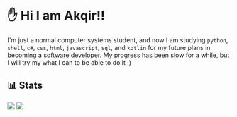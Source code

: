 # ✋ __Hi I am Akqir!!__
I'm just a normal computer systems student, and now I am studying `python`, `shell`, `c#`, `css`, `html`, `javascript`, `sql`, and `kotlin` for my future plans in becoming a software developer. My progress has been slow for a while, but I will try my what I can to be able to do it :)

## 📊 __Stats__

<picture align="center">
  <img src="https://github-readme-stats.vercel.app/api?username=aKqir24&show_icons=true&theme=transparent&border_color=00000000"/*>
  <img src="http://github-profile-summary-cards.vercel.app/api/cards/profile-details?username=aKqir24&theme=transparent"/>
</picture>
